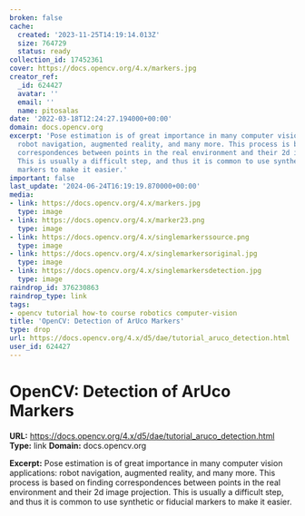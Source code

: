 ```yaml
---
broken: false
cache:
  created: '2023-11-25T14:19:14.013Z'
  size: 764729
  status: ready
collection_id: 17452361
cover: https://docs.opencv.org/4.x/markers.jpg
creator_ref:
  _id: 624427
  avatar: ''
  email: ''
  name: pitosalas
date: '2022-03-18T12:24:27.194000+00:00'
domain: docs.opencv.org
excerpt: 'Pose estimation is of great importance in many computer vision applications:
  robot navigation, augmented reality, and many more. This process is based on finding
  correspondences between points in the real environment and their 2d image projection.
  This is usually a difficult step, and thus it is common to use synthetic or fiducial
  markers to make it easier.'
important: false
last_update: '2024-06-24T16:19:19.870000+00:00'
media:
- link: https://docs.opencv.org/4.x/markers.jpg
  type: image
- link: https://docs.opencv.org/4.x/marker23.png
  type: image
- link: https://docs.opencv.org/4.x/singlemarkerssource.png
  type: image
- link: https://docs.opencv.org/4.x/singlemarkersoriginal.jpg
  type: image
- link: https://docs.opencv.org/4.x/singlemarkersdetection.jpg
  type: image
raindrop_id: 376230863
raindrop_type: link
tags:
- opencv tutorial how-to course robotics computer-vision
title: 'OpenCV: Detection of ArUco Markers'
type: drop
url: https://docs.opencv.org/4.x/d5/dae/tutorial_aruco_detection.html
user_id: 624427
---
```


# OpenCV: Detection of ArUco Markers

**URL:** https://docs.opencv.org/4.x/d5/dae/tutorial_aruco_detection.html
**Type:** link
**Domain:** docs.opencv.org

**Excerpt:** Pose estimation is of great importance in many computer vision applications: robot navigation, augmented reality, and many more. This process is based on finding correspondences between points in the real environment and their 2d image projection. This is usually a difficult step, and thus it is common to use synthetic or fiducial markers to make it easier.
